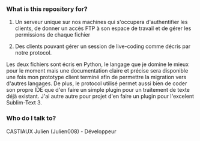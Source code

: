 ### What is this repository for? ###

1) Un serveur unique sur nos machines qui s'occupera d'authentifier les clients, de donner un accès FTP à son espace de travail et de gérer les permissions de chaque fichier

2) Des clients pouvant gérer un session de live-coding comme décris par notre protocol.

Les deux fichiers sont écris en Python, le langage que je domine le mieux pour le moment mais une documentation claire et précise sera disponible une fois mon prototype client terminé afin de permettre la migration vers d'autres langages. De plus, le protocol utilisé permet aussi bien de coder son propre IDE que d'en faire un simple plugin pour un traitement de texte déjà existant. J'ai autre autre pour projet d'en faire un plugin pour l'excelent Sublim-Text 3.

### Who do I talk to? ###

CASTIAUX Julien (Julien008) - Développeur
